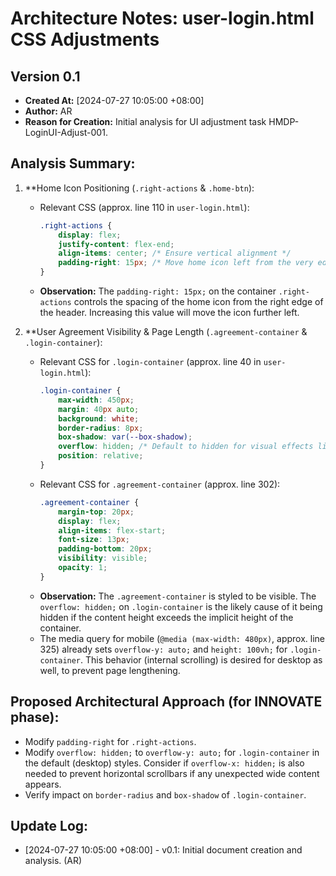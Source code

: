 # Architecture Notes: user-login.html CSS Adjustments

## Version 0.1
*   **Created At:** [2024-07-27 10:05:00 +08:00]
*   **Author:** AR
*   **Reason for Creation:** Initial analysis for UI adjustment task HMDP-LoginUI-Adjust-001.

## Analysis Summary:

1.  **Home Icon Positioning (`.right-actions` & `.home-btn`):
    *   Relevant CSS (approx. line 110 in `user-login.html`):
        ```css
        .right-actions {
            display: flex;
            justify-content: flex-end;
            align-items: center; /* Ensure vertical alignment */
            padding-right: 15px; /* Move home icon left from the very edge */
        }
        ```
    *   **Observation:** The `padding-right: 15px;` on the container `.right-actions` controls the spacing of the home icon from the right edge of the header. Increasing this value will move the icon further left.

2.  **User Agreement Visibility & Page Length (`.agreement-container` & `.login-container`):
    *   Relevant CSS for `.login-container` (approx. line 40 in `user-login.html`):
        ```css
        .login-container {
            max-width: 450px;
            margin: 40px auto;
            background: white;
            border-radius: 8px;
            box-shadow: var(--box-shadow);
            overflow: hidden; /* Default to hidden for visual effects like border-radius with banners */
            position: relative;
        }
        ```
    *   Relevant CSS for `.agreement-container` (approx. line 302):
        ```css
        .agreement-container {
            margin-top: 20px;
            display: flex;
            align-items: flex-start;
            font-size: 13px;
            padding-bottom: 20px;
            visibility: visible;
            opacity: 1;
        }
        ```
    *   **Observation:** The `.agreement-container` is styled to be visible. The `overflow: hidden;` on `.login-container` is the likely cause of it being hidden if the content height exceeds the implicit height of the container.
    *   The media query for mobile (`@media (max-width: 480px)`, approx. line 325) already sets `overflow-y: auto;` and `height: 100vh;` for `.login-container`. This behavior (internal scrolling) is desired for desktop as well, to prevent page lengthening.

## Proposed Architectural Approach (for INNOVATE phase):

*   Modify `padding-right` for `.right-actions`.
*   Modify `overflow: hidden;` to `overflow-y: auto;` for `.login-container` in the default (desktop) styles. Consider if `overflow-x: hidden;` is also needed to prevent horizontal scrollbars if any unexpected wide content appears.
*   Verify impact on `border-radius` and `box-shadow` of `.login-container`.

## Update Log:
*   [2024-07-27 10:05:00 +08:00] - v0.1: Initial document creation and analysis. (AR) 